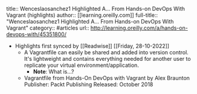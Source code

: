 title:: Wenceslaosanchez1 Highlighted A... From Hands-on DevOps With Vagrant (highlights)
author:: [[learning.oreilly.com]]
full-title:: "Wenceslaosanchez1 Highlighted A... From Hands-on DevOps With Vagrant"
category:: #articles
url:: http://learning.oreilly.com/a/hands-on-devops-with/45351800/

- Highlights first synced by [[Readwise]] [[Friday, 28-10-2022]]
	- A Vagrantfile can easily be shared and added into version control. It's lightweight and contains everything needed for another user to replicate your virtual environment/application.
		- **Note**: What is...?
	- Vagrantfile
	  					from Hands-On DevOps with Vagrant
	  					by Alex Braunton
	  					Publisher: Packt Publishing
	  					Released: October 2018